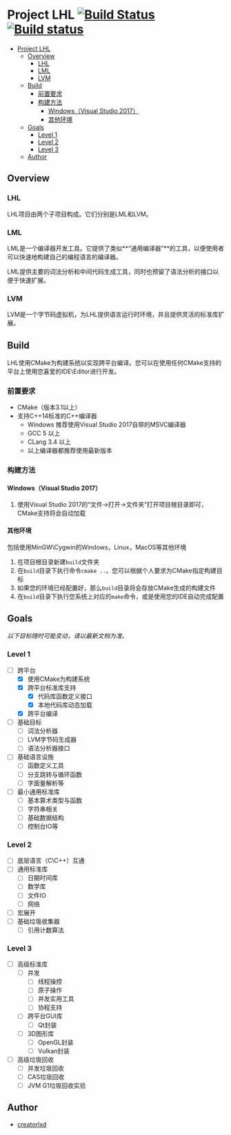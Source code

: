 # Project LHL [![Build Status](https://travis-ci.org/ChinaCreators/LHL.svg?branch=master)](https://travis-ci.org/ChinaCreators/LHL) [![Build status](https://ci.appveyor.com/api/projects/status/t401c73375kssesx?svg=true)](https://ci.appveyor.com/project/xsun2001/lhl)

<!-- TOC -->

- [Project LHL](#project-lhl)
    - [Overview](#overview)
        - [LHL](#lhl)
        - [LML](#lml)
        - [LVM](#lvm)
    - [Build](#build)
        - [前置要求](#前置要求)
        - [构建方法](#构建方法)
            - [Windows（Visual Studio 2017）](#windowsvisual-studio-2017)
            - [其他环境](#其他环境)
    - [Goals](#goals)
        - [Level 1](#level-1)
        - [Level 2](#level-2)
        - [Level 3](#level-3)
    - [Author](#author)

<!-- /TOC -->

## Overview

### LHL

LHL项目由两个子项目构成。它们分别是LML和LVM。

### LML

LML是一个编译器开发工具。它提供了类似**“通用编译器”**的工具，以便使用者可以快速地构建自己的编程语言的编译器。

LML提供主要的词法分析和中间代码生成工具，同时也预留了语法分析的接口以便于快速扩展。

### LVM

LVM是一个字节码虚拟机，为LHL提供语言运行时环境，并且提供灵活的标准库扩展。

## Build

LHL使用CMake为构建系统以实现跨平台编译。您可以在使用任何CMake支持的平台上使用您喜爱的IDE\Editor进行开发。

### 前置要求

- CMake（版本3.1以上）
- 支持C++14标准的C++编译器
  - Windows 推荐使用Visual Studio 2017自带的MSVC编译器
  - GCC 5 以上
  - CLang 3.4 以上
  - 以上编译器都推荐使用最新版本

### 构建方法

#### Windows（Visual Studio 2017）

1. 使用Visual Studio 2017的“文件->打开->文件夹”打开项目根目录即可，CMake支持将会自动加载

#### 其他环境

包括使用MinGW\Cygwin的Windows，Linux，MacOS等其他环境

1. 在项目根目录新建`build`文件夹
2. 在`build`目录下执行命令`cmake ..`。您可以根据个人要求为CMake指定构建目标
3. 如果您的环境已经配置好，那么`build`目录将会存放CMake生成的构建文件
4. 在`build`目录下执行您系统上对应的`make`命令，或是使用您的IDE自动完成配置

## Goals

_以下目标随时可能变动，请以最新文档为准。_

### Level 1

- [ ] 跨平台
  - [x] 使用CMake为构建系统
  - [x] 跨平台标准库支持
    - [x] 代码库函数定义接口
    - [x] 本地代码库动态加载
  - [x] 跨平台编译
- [ ] 基础目标
  - [ ] 词法分析器
  - [ ] LVM字节码生成器
  - [ ] 语法分析器接口
- [ ] 基础语言设施
  - [ ] 函数定义工具
  - [ ] 分支跳转与循环函数
  - [ ] 字面量解析等
- [ ] 最小通用标准库
  - [ ] 基本算术类型与函数
  - [ ] 字符串相关
  - [ ] 基础数据结构
  - [ ] 控制台IO等

### Level 2

- [ ] 底层语言（C\C++）互通
- [ ] 通用标准库
  - [ ] 日期时间库
  - [ ] 数学库
  - [ ] 文件IO
  - [ ] 网络
- [ ] 宏展开
- [ ] 基础垃圾收集器
  - [ ] 引用计数算法

### Level 3

- [ ] 高级标准库
  - [ ] 并发
    - [ ] 线程操控
    - [ ] 原子操作
    - [ ] 并发实用工具
    - [ ] 协程支持
  - [ ] 跨平台GUI库
    - [ ] Qt封装
  - [ ] 3D图形库
    - [ ] OpenGL封装
    - [ ] Vulkan封装
- [ ] 高级垃圾回收
  - [ ] 并发垃圾回收
  - [ ] CAS垃圾回收
  - [ ] JVM G1垃圾回收实验

## Author

- [creatorlxd](https://github.com/creatorlxd)